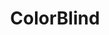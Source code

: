 ---
title: ColorBlind
crosslinks:
- funny
- woahdude
- askscience
- Prosopagnosia
- acne
- firstworldanarchists
- MapPorn
- onetruegod
- gifs
- pokemongo
- AskReddit
- discordapp
- india
- cryptography
- europe
- canes
- CFB
- oddlysatisfying
- sweetfx
- livven
---